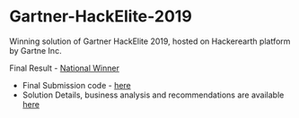 # Gartner-HackElite-2019
Winning solution of Gartner HackElite 2019, hosted on Hackerearth platform by Gartne Inc.

Final Result - [National Winner](https://www.hackerearth.com/challenges/competitive/gartner-hackelite-2019/)

* Final Submission code - [here](/Submission.ipynb)
* Solution Details, business analysis and recommendations are available [here](/Gartner%20HackElite%20Submission%20Template2acce2d.pptx.pdf)
